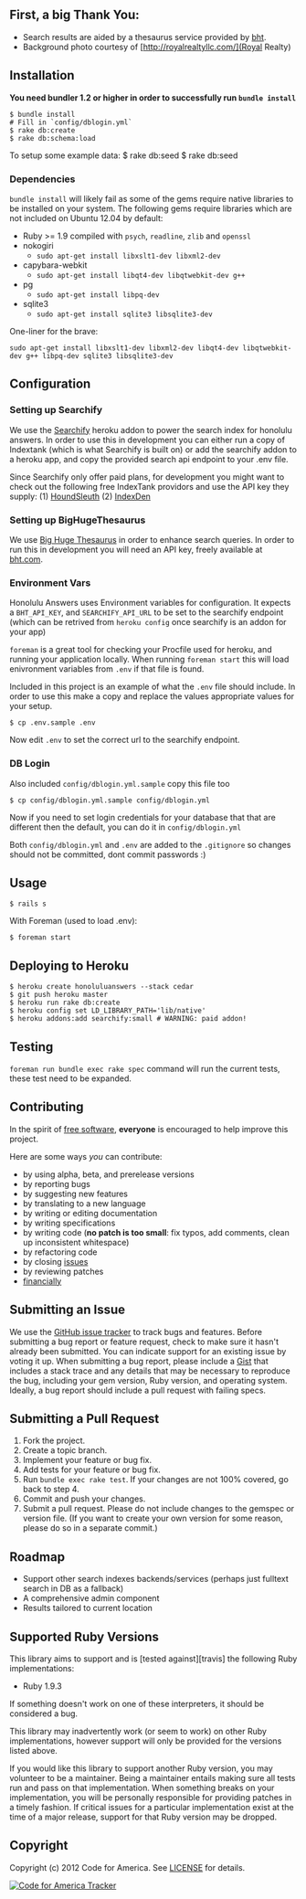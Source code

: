 ## First, a big Thank You:

* Search results are aided by a thesaurus service provided by [bht](words.bighugelabs.com).
* Background photo courtesy of [http://royalrealtyllc.com/](Royal Realty)


## Installation

**You need bundler 1.2 or higher in order to successfully run `bundle install`**


    $ bundle install
    # Fill in `config/dblogin.yml`
    $ rake db:create
    $ rake db:schema:load


To setup some example data:
    $ rake db:seed
    $ rake db:seed 

### Dependencies

`bundle install` will likely fail as some of the gems require native libraries to be installed on your system.  The following gems require libraries which are not included on Ubuntu 12.04 by default:

* Ruby >= 1.9 compiled with `psych`, `readline`, `zlib` and `openssl`
* nokogiri
  * `sudo apt-get install libxslt1-dev libxml2-dev`
* capybara-webkit
  * `sudo apt-get install libqt4-dev libqtwebkit-dev g++`
* pg
  * `sudo apt-get install libpq-dev`
* sqlite3
  * `sudo apt-get install sqlite3 libsqlite3-dev`

One-liner for the brave:

    sudo apt-get install libxslt1-dev libxml2-dev libqt4-dev libqtwebkit-dev g++ libpq-dev sqlite3 libsqlite3-dev

## Configuration

### Setting up Searchify

We use the [Searchify](https://addons.heroku.com/searchify) heroku addon to power the search index for honolulu answers. In order to use this in development you can either run a copy of Indextank (which is what Searchify is built on) or add the searchify addon to a heroku app, and copy the provided search api endpoint to your .env file. 

Since Searchify only offer paid plans, for development you might want to check out the following free IndexTank providors and use the API key they supply: (1) [HoundSleuth](houndsleuth) (2) [IndexDen](indexden)

[houndsleuth]: http://www.houndsleuth.com/
[indexden]: http://indexden.com/

### Setting up BigHugeThesaurus

We use [Big Huge Thesaurus](bht) in order to enhance search queries.  In order to run this in development you will need an API key, freely available at [bht.com](bht).

[bht]: http://www..com


### Environment Vars

Honolulu Answers uses Environment variables for configuration. It expects a `BHT_API_KEY`, and `SEARCHIFY_API_URL` to be set to the searchify endpoint (which can be retrived from `heroku config` once searchify is an addon for your app)

`foreman` is a great tool for checking your Procfile used for heroku, and running your application locally. When running `foreman start` this will load enivronment variables from `.env` if that file is found.

Included in this project is an example of what the `.env` file should include. In order to use this make a copy and replace the values appropriate values for your setup.

    $ cp .env.sample .env

Now edit `.env` to set the correct url to the searchify endpoint.

### DB Login

Also included `config/dblogin.yml.sample` copy this file too

    $ cp config/dblogin.yml.sample config/dblogin.yml

Now if you need to set login credentials for your database that that are different then the default, you can do it in `config/dblogin.yml`

Both `config/dblogin.yml` and `.env` are added to the `.gitignore` so changes should not be committed, dont commit passwords :)


## Usage
    
    $ rails s

With Foreman (used to load .env):
    
    $ foreman start

## Deploying to Heroku
    
    $ heroku create honoluluanswers --stack cedar
    $ git push heroku master
    $ heroku run rake db:create
    $ heroku config set LD_LIBRARY_PATH='lib/native'
    $ heroku addons:add searchify:small # WARNING: paid addon!

## Testing

`foreman run bundle exec rake spec` command will run the current tests, these test need to be expanded.

## Contributing
In the spirit of [free software][free-sw], **everyone** is encouraged to help
improve this project.

[free-sw]: http://www.fsf.org/licensing/essays/free-sw.html

Here are some ways *you* can contribute:

* by using alpha, beta, and prerelease versions
* by reporting bugs
* by suggesting new features
* by translating to a new language
* by writing or editing documentation
* by writing specifications
* by writing code (**no patch is too small**: fix typos, add comments, clean up
  inconsistent whitespace)
* by refactoring code
* by closing [issues][]
* by reviewing patches
* [financially][]

[issues]: https://github.com/codeforamerica/honolulu_answers/issues
[financially]: https://secure.codeforamerica.org/page/contribute

## Submitting an Issue
We use the [GitHub issue tracker][issues] to track bugs and features. Before
submitting a bug report or feature request, check to make sure it hasn't
already been submitted. You can indicate support for an existing issue by
voting it up. When submitting a bug report, please include a [Gist][] that
includes a stack trace and any details that may be necessary to reproduce the
bug, including your gem version, Ruby version, and operating system. Ideally, a
bug report should include a pull request with failing specs.

[gist]: https://gist.github.com/

## Submitting a Pull Request
1. Fork the project.
2. Create a topic branch.
3. Implement your feature or bug fix.
4. Add tests for your feature or bug fix.
5. Run `bundle exec rake test`. If your changes are not 100% covered, go back
   to step 4.
6. Commit and push your changes.
7. Submit a pull request. Please do not include changes to the gemspec or
   version file. (If you want to create your own version for some reason,
   please do so in a separate commit.)

## Roadmap
* Support other search indexes backends/services (perhaps just fulltext search in DB as a fallback)
* A comprehensive admin component
* Results tailored to current location

## Supported Ruby Versions
This library aims to support and is [tested against][travis] the following Ruby
implementations:

 * Ruby 1.9.3

If something doesn't work on one of these interpreters, it should be considered
a bug.

This library may inadvertently work (or seem to work) on other Ruby
implementations, however support will only be provided for the versions listed
above.

If you would like this library to support another Ruby version, you may
volunteer to be a maintainer. Being a maintainer entails making sure all tests
run and pass on that implementation. When something breaks on your
implementation, you will be personally responsible for providing patches in a
timely fashion. If critical issues for a particular implementation exist at the
time of a major release, support for that Ruby version may be dropped.

## Copyright
Copyright (c) 2012 Code for America. See [LICENSE][] for details.

[license]: https://github.com/codeforamerica/cfa_template/blob/master/LICENSE.mkd

[![Code for America Tracker](http://stats.codeforamerica.org/codeforamerica/honolulu_answers.png)][tracker]

[tracker]: http://stats.codeforamerica.org/projects/honolulu_answers
